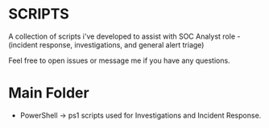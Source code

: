 # SCRIPTS

A collection of scripts i've developed to assist with SOC Analyst role - (incident response, investigations, and general alert triage)

Feel free to open issues or message me if you have any questions.


# Main Folder

- PowerShell -> ps1 scripts used for Investigations and Incident Response.
